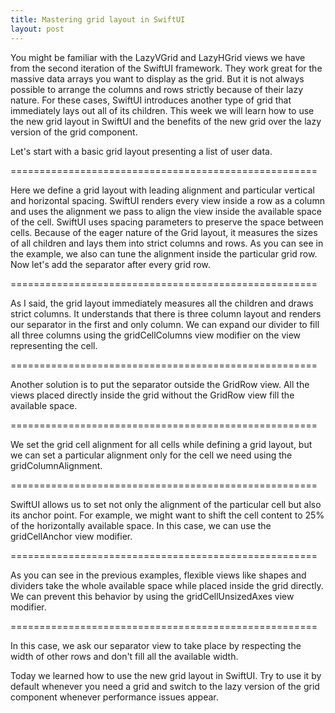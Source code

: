 ```yaml
---
title: Mastering grid layout in SwiftUI
layout: post
---
```


You might be familiar with the LazyVGrid and LazyHGrid views we have from the second iteration of the SwiftUI framework. They work great for the massive data arrays you want to display as the grid. But it is not always possible to arrange the columns and rows strictly because of their lazy nature. For these cases, SwiftUI introduces another type of grid that immediately lays out all of its children. This week we will learn how to use the new grid layout in SwiftUI and the benefits of the new grid over the lazy version of the grid component.

Let's start with a basic grid layout presenting a list of user data.

=====================================================

Here we define a grid layout with leading alignment and particular vertical and horizontal spacing. SwiftUI renders every view inside a row as a column and uses the alignment we pass to align the view inside the available space of the cell. SwiftUI uses spacing parameters to preserve the space between cells. Because of the eager nature of the Grid layout, it measures the sizes of all children and lays them into strict columns and rows. As you can see in the example, we also can tune the alignment inside the particular grid row. Now let's add the separator after every grid row.

=====================================================

As I said, the grid layout immediately measures all the children and draws strict columns. It understands that there is three column layout and renders our separator in the first and only column. We can expand our divider to fill all three columns using the gridCellColumns view modifier on the view representing the cell.

=====================================================

Another solution is to put the separator outside the GridRow view. All the views placed directly inside the grid without the GridRow view fill the available space.

=====================================================

We set the grid cell alignment for all cells while defining a grid layout, but we can set a particular alignment only for the cell we need using the gridColumnAlignment.

=====================================================

SwiftUI allows us to set not only the alignment of the particular cell but also its anchor point. For example, we might want to shift the cell content to 25% of the horizontally available space. In this case, we can use the gridCellAnchor view modifier.

=====================================================

As you can see in the previous examples, flexible views like shapes and dividers take the whole available space while placed inside the grid directly. We can prevent this behavior by using the gridCellUnsizedAxes view modifier.

=====================================================

In this case, we ask our separator view to take place by respecting the width of other rows and don't fill all the available width.

Today we learned how to use the new grid layout in SwiftUI. Try to use it by default whenever you need a grid and switch to the lazy version of the grid component whenever performance issues appear.
